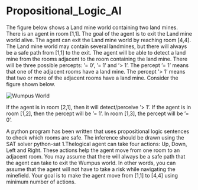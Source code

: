 # Propositional_Logic_AI

The figure below shows a Land mine world containing two land mines. There is an agent in room [1,1]. The goal of the agent is to exit the Land mine world alive. The agent can
exit the Land mine world by reaching room [4,4]. The Land mine world may contain several landmines, but there will always be a safe path from [1,1] to the exit. The agent will be able to detect a land mine from the rooms adjacent to the room containing the
land mine. There will be three possible percepts: ’= 0’, ’= 1’ and ’> 1’. The percept ’= 1’ means that one of the adjacent rooms have a land mine. The percept ’> 1’ means
that two or more of the adjacent rooms have a land mine. Consider the figure shown below.

![Wumpus World](https://www.researchgate.net/figure/A-Typical-Wumpus-World_fig1_2430434)

If the agent is in room [2,1], then it will detect/perceive ’> 1’. If the agent is in room [1,2], then the percept will be ’= 1’. In room [1,3], the percept will be ’= 0’.

A python program has been written that uses propositional logic sentences to check which rooms are safe. The inference should be drawn using the SAT solver python-sat 1.Thelogical
agent can take four actions: Up, Down, Left and Right. These actions help the agent move from one room to an adjacent room. You may assume that there will always be a safe path that the agent can take to exit the Wumpus world. In other words, you can assume that the agent will not have to take a risk while navigating the minefield. Your goal is to make the agent move from [1,1] to [4,4] using minimum number of actions.
